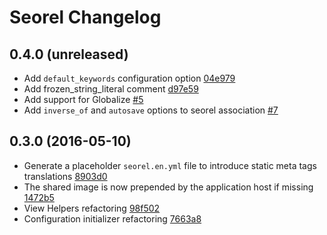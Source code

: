 # Seorel Changelog

## 0.4.0 (unreleased)

* Add `default_keywords` configuration option [04e979](https://github.com/dalpo/seorel/commit/04e97904b7a099b665ed32d3ea1361c0239c173d)
* Add frozen_string_literal comment [d97e59](https://github.com/dalpo/seorel/commit/d97e59629a260e8188ed4d13fa530d52cfc9f128)
* Add support for Globalize [#5](https://github.com/dalpo/seorel/pull/5)
* Add `inverse_of` and `autosave` options to seorel association [#7](https://github.com/dalpo/seorel/pull/7)

## 0.3.0 (2016-05-10)

* Generate a placeholder `seorel.en.yml` file to introduce static meta tags translations [8903d0](https://github.com/dalpo/seorel/commit/8903d0ea29b2d978cc5a7111b1a7469259dd16cb)
* The shared image is now prepended by the application host if missing [1472b5](https://github.com/dalpo/seorel/commit/1472b5af8d39559acb009c57026726ebc74222e7)
* View Helpers refactoring [98f502](https://github.com/dalpo/seorel/commit/98f502f0c42f1dd00d9b97150ed0a8b05c5d75ec)
* Configuration initializer refactoring [7663a8](https://github.com/dalpo/seorel/commit/7663a87d9a0a8aeac94c05adc9fcd11c6fde0055)
